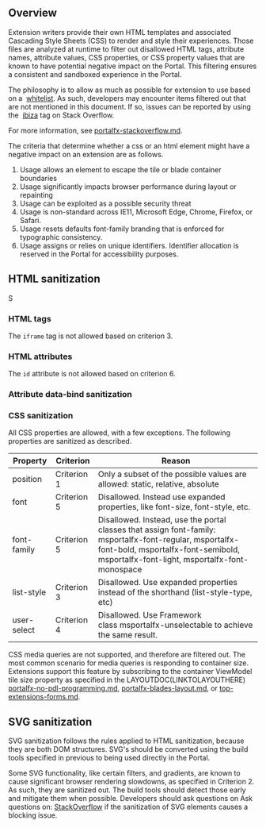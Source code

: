 
## Overview

Extension writers provide their own HTML templates and associated Cascading Style Sheets (CSS) to render and style their experiences. Those files are analyzed at runtime to filter out disallowed HTML tags, attribute names, attribute values, CSS properties, or CSS property values that are known to have potential negative impact on the Portal. This filtering ensures a consistent and sandboxed experience in the Portal.

The philosophy is to allow as much as possible for extension to use based on a  [whitelist](portalfx-extensions-glossary-style-guide.md). As such, developers may encounter items filtered out that are not mentioned in this document. If so, issues can be reported by using the  [ibiza](https://stackoverflow.microsoft.com/questions/tagged/ibiza) tag on Stack Overflow.

For more information, see [portalfx-stackoverflow.md](portalfx-stackoverflow.md).

The criteria that determine whether a css or an html element might have a negative impact on an extension are as follows.

1. Usage allows an element to escape the tile or blade container boundaries
1. Usage significantly impacts browser performance during  layout or repainting
1. Usage can be exploited as a possible security threat
1. Usage is non-standard across IE11, Microsoft Edge, Chrome, Firefox, or Safari.
1. Usage resets defaults font-family branding that is enforced for typographic consistency.
1. Usage assigns or relies on unique identifiers. Identifier allocation is reserved in the Portal for accessibility purposes.

## HTML sanitization
S

### HTML tags

The `iframe` tag is not allowed based on criterion 3.

### HTML attributes

The `id` attribute is not allowed based on criterion 6.

### Attribute data-bind sanitization

### CSS sanitization

All CSS properties are allowed, with a few exceptions. The following properties are sanitized as described.

| Property | Criterion | Reason |
| -------- | --------- | ------- |
| position | Criterion 1 |  Only a subset of the possible values are allowed: static, relative, absolute |
| font | Criterion 5 |  Disallowed. Instead use expanded properties, like font-size, font-style, etc. |
| font-family |Criterion 5 |  Disallowed. Instead, use the portal classes that assign font-family: msportalfx-font-regular, msportalfx-font-bold, msportalfx-font-semibold, msportalfx-font-light, msportalfx-font-monospace |
| list-style | Criterion 3 |  Disallowed. Use expanded properties instead of the shorthand (list-style-type, etc) |
| user-select | Criterion 4 |  Disallowed. Use Framework class msportalfx-unselectable to achieve the same result. |

CSS media queries are not supported, and therefore are filtered out. The most common scenario for media queries is responding to container size. Extensions support this feature by subscribing to the container ViewModel tile size property as specified  in the LAYOUTDOC(LINKTOLAYOUTHERE) [portalfx-no-pdl-programming.md](portalfx-no-pdl-programming.md), [portalfx-blades-layout.md](portalfx-blades-layout.md), or [top-extensions-forms.md](top-extensions-forms.md).

## SVG sanitization

SVG sanitization follows the rules applied to HTML sanitization, because they are both DOM structures. SVG's should be converted using the build tools specified in []() previous to being used directly in the Portal.

Some SVG functionality, like certain filters, and gradients, are known to cause significant browser rendering slowdowns, as specified in Criterion 2.  As such, they are sanitized out. The build tools should detect those early and mitigate them when possible. Developers  should ask questions on 
Ask questions on: [StackOverflow](https://stackoverflow.microsoft.com/questions/tagged?tagnames=ibiza) if the sanitization of  SVG elements causes a blocking issue.
